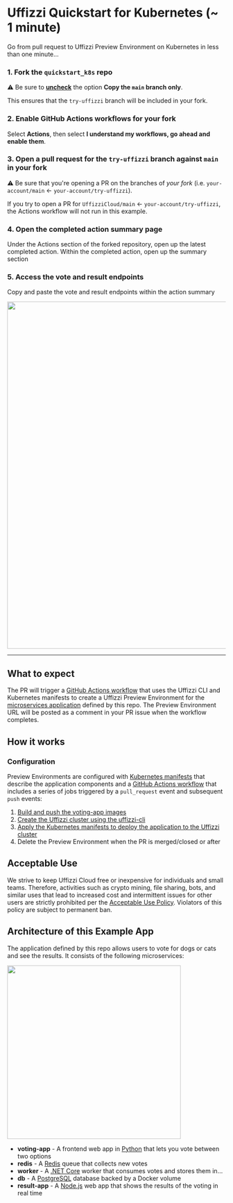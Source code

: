 # Uffizzi Quickstart for Kubernetes (~ 1 minute)

Go from pull request to Uffizzi Preview Environment on Kubernetes in less than one minute...

### 1. Fork the `quickstart_k8s` repo

⚠️ Be sure to <ins>**uncheck**</ins> the option **Copy the `main` branch only**.

This ensures that the `try-uffizzi` branch will be included in your fork.  

### 2. Enable GitHub Actions workflows for your fork

Select **Actions**, then select **I understand my workflows, go ahead and enable them**.

### 3. Open a pull request for the `try-uffizzi` branch against `main` in your fork

⚠️ Be sure that you're opening a PR on the branches of _your fork_ (i.e. `your-account/main` ← `your-account/try-uffizzi`).

If you try to open a PR for `UffizziCloud/main` ← `your-account/try-uffizzi`, the Actions workflow will not run in this example.

### 4. Open the completed action summary page

Under the Actions section of the forked repository, open up the latest completed action. Within the completed action, open up the summary section

### 5. Access the vote and result endpoints

Copy and paste the vote and result endpoints within the action summary

<img src="https://github.com/UffizziCloud/quickstart-k8s/blob/readme/images/quickstartss.png" width="800">

___
## What to expect

The PR will trigger a [GitHub Actions workflow](.github/workflows/uffizzi-preview.yaml) that uses the Uffizzi CLI and Kubernetes manifests to create a Uffizzi Preview Environment for the [microservices application](#architecture-of-this-example-app) defined by this repo. The Preview Environment URL will be posted as a comment in your PR issue when the workflow completes.

## How it works

### Configuration

Preview Environments are configured with [Kubernetes manifests](kustomization.yaml) that describe the application components and a [GitHub Actions workflow](.github/workflows/uffizzi-preview.yaml) that includes a series of jobs triggered by a `pull_request` event and subsequent `push` events:

1. [Build and push the voting-app images](https://github.com/UffizziCloud/quickstart-k8s/blob/c6123e3510e69a9433398eeb59482d19b920fcee/.github/workflows/create-ucluster.yaml#L11C3-L36C26)
2. [Create the Uffizzi cluster using the uffizzi-cli](https://github.com/UffizziCloud/quickstart-k8s/blob/c6123e3510e69a9433398eeb59482d19b920fcee/.github/workflows/create-ucluster.yaml#L103C1-L112C36)
3. [Apply the Kubernetes manifests to deploy the application to the Uffizzi cluster](https://github.com/UffizziCloud/quickstart-k8s/blob/c6123e3510e69a9433398eeb59482d19b920fcee/.github/workflows/create-ucluster.yaml#L125C1-L125C73)
4. Delete the Preview Environment when the PR is merged/closed or after

<!-- ### Uffizzi Cloud

Running this workflow will create a [Uffizzi Cloud](https://uffizzi.com) account and project from your GitHub user and repo information, respectively. If you sign in to the [Uffizzi Dashboard](https://app.uffizzi.com/sign_in), you can view logs, password protect your Preview Environments, manage projects and team members, set role-based access controls, and configure single-sign-on (SSO).

Open-source projects preview for free on Uffizzi Cloud. All other accounts can subscribe to our Starter or Pro plans. See [our pricing](https://uffizzi.com/pricing) for details. If you're an open-source maintainer, you can request free access by sending an email to opensource@uffizzi.com. Alternatively, if you don't want to use Uffizzi Cloud, you can [install open-source Uffizzi](https://github.com/UffizziCloud/uffizzi_app/blob/develop/INSTALL.md) on your own Kubernetes cluster. -->

## Acceptable Use

We strive to keep Uffizzi Cloud free or inexpensive for individuals and small teams. Therefore, activities such as crypto mining, file sharing, bots, and similar uses that lead to increased cost and intermittent issues for other users are strictly prohibited per the [Acceptable Use Policy](https://uffizzi.zendesk.com/hc/en-us/articles/4410657390999-Acceptable-Use-Policy). Violators of this policy are subject to permanent ban.

## Architecture of this Example App

The application defined by this repo allows users to vote for dogs or cats and see the results. It consists of the following microservices:

<img src="https://user-images.githubusercontent.com/7218230/192601868-562b705f-bf39-4eb8-a554-2a0738bd8ecf.png" width="400">

* **voting-app** - A frontend web app in [Python](/vote) that lets you vote between two options
* **redis** - A [Redis](https://hub.docker.com/_/redis/) queue that collects new votes
* **worker** - A [.NET Core](/worker/src/Worker) worker that consumes votes and stores them in...
* **db** - A [PostgreSQL](https://hub.docker.com/_/postgres/) database backed by a Docker volume
* **result-app** - A [Node.js](/result) web app that shows the results of the voting in real time
